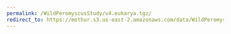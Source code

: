 ```yaml
---
permalink: /WildPeromyscusStudy/v4.eukarya.tgz/
redirect_to: https://mothur.s3.us-east-2.amazonaws.com/data/WildPeromyscusStudy/v4.eukarya.tgz
---
```


